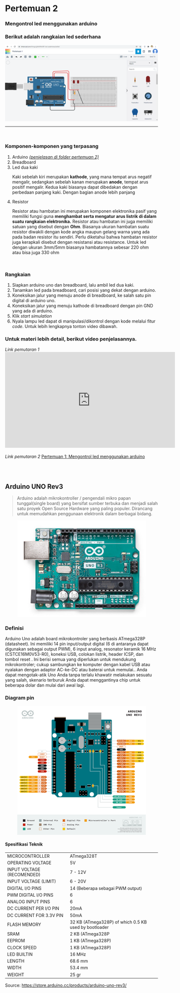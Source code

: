 # Pertemuan 2

### Mengontrol led menggunakan arduino

<h3>Berikut adalah rangkaian led sederhana</h3>

<img src="led-sederhana.png" alt="led-sederhana">
<hr>
<br>
<h3>Komponen-komponen yang terpasang</h3>
<ol>
	<li>Arduino <i><a href="#">(penjelasan di folder pertemuan 2)</a></i></li>
	<li>Breadboard</li>
	<li>Led dua kaki</li>
	<p>Kaki sebelah kiri merupakan <b>kathode</b>, yang mana tempat arus negatif mengalir, sedangkan sebelah kanan merupakan <b>anode</b>, tempat arus positif mengalir. Kedua kaki biasanya dapat dibedakan dengan perbedaan panjang kaki. Dengan bagian anode lebih panjang</p>
	<li>Resistor</li>
	<p>Resistor atau hambatan ini merupakan komponen elektronika pasif yang memiliki fungsi guna
	<b>menghambat serta mengatur arus listrik di dalam suatu rangkaian elektronika.</b> Resistor atau hambatan ini juga
	memiliki satuan yang disebut dengan <b>Ohm</b>. Biasanya ukuran hambatan suatu resistor diwakili dengan kode angka maupun gelang warna
	yang ada pada badan resistor itu sendiri. Perlu diketahui bahwa hambatan resistor juga kerapkali disebut
	dengan resistansi atau resistance. Untuk led dengan ukuran 3mm/5mm biasanya hambatannya sebesar 220 ohm atau
	bisa juga 330 ohm</p>
</ol>
<br>
<h3>Rangkaian</h3>
<ol>
	<li>Siapkan arduino uno dan breadboard, lalu ambil led dua kaki.</li>
	<li>Tanamkan led pada breadboard, cari posisi yang dekat dengan arduino.</li>
	<li>Koneksikan jalur yang menuju anode di breadboard, ke salah satu pin digital di arduino uno.</li>
	<li>Koneksikan jalur yang menuju kathode di breadboard dengan pin GND yang ada di arduino.</li>
	<li>Klik <i>start simulation</i></li>
	<li>Nyala lampu led dapat di manipulasi/dikontrol dengan kode melalui fitur <i>code</i>. Untuk lebih lengkapnya tonton video dibawah.</li>
</ol>
<h3>Untuk materi lebih detail, berikut video penjelasannya.</h3>
<i>Link pemutaran 1</i>
<iframe width="560" height="315" src="https://www.youtube.com/embed/95J__ZFfKoM?start=213" title="YouTube video player" frameborder="0" allow="accelerometer; autoplay; clipboard-write; encrypted-media; gyroscope; picture-in-picture" allowfullscreen></iframe>
<br><br>
<i>Link pemutaran 2</i>
<a href="https://youtu.be/95J__ZFfKoM">Pertemuan 1: Mengontrol led menggunakan arduino</a>

<br><br>


<h2>Arduino UNO Rev3</h2>

<blockquote>Arduino adalah mikrokontroller / pengendali mikro papan tunggal(single board) yang bersifat sumber terbuka dan menjadi salah satu proyek Open Source Hardware yang paling populer. Dirancang untuk memudahkan penggunaan elektronik dalam berbagai bidang.</blockquote>

<figure>
	<img src="arduino.jpg" alt="Arduino-Uno-R3">
</figure>

<h3>Definisi</h3>
<p>Arduino Uno adalah board mikrokontroler yang berbasis ATmega328P (datasheet). Ini memiliki 14 pin input/output digital (6 di antaranya dapat digunakan sebagai output PWM), 6 input analog, resonator keramik 16 MHz (CSTCE16M0V53-R0), koneksi USB, colokan listrik, header ICSP, dan tombol reset . Ini berisi semua yang diperlukan untuk mendukung mikrokontroler; cukup sambungkan ke komputer dengan kabel USB atau nyalakan dengan adaptor AC-ke-DC atau baterai untuk memulai.. Anda dapat mengotak-atik Uno Anda tanpa terlalu khawatir melakukan sesuatu yang salah, skenario terburuk Anda dapat menggantinya chip untuk beberapa dolar dan mulai dari awal lagi.</p>

<h3>Diagram pin</h3>
<figure>
	<img src="Pinout-UNOrev3_latest.png" alt="Diagram Pinout">
</figure>

<h4>Spesifikasi Teknik</h4>
<table>
	<tr>
		<td>MICROCONTROLLER</td>
		<td>ATmega328T</td>
	</tr>
	<tr>
		<td>OPERATING VOLTAGE</td>
		<td>5V</td>
	</tr>
	<tr>
		<td>INPUT VOLTAGE (RECOMENDED)</td>
		<td>7 - 12V</td>
	</tr>
	<tr>
		<td>INPUT VOLTAGE (LIMIT)</td>
		<td>6 - 20V</td>
	</tr>
	<tr>
		<td>DIGITAL I/O PINS</td>
		<td>14 (Beberapa sebagai PWM output)</td>
	</tr>
	<tr>
		<td>PWM DIGITAL I/O PINS</td>
		<td>6</td>
	</tr>
	<tr>
		<td>ANALOG INPUT PINS</td>
		<td>6</td>
	</tr>
	<tr>
		<td>DC CURRENT PER I/O PIN</td>
		<td>20mA</td>
	</tr>
	<tr>
		<td>DC CURRENT FOR 3.3V PIN</td>
		<td>50mA</td>
	</tr>
	<tr>
		<td>FLASH MEMORY</td>
		<td>32 KB (ATmega328P) of which 0.5 KB used by bootloader</td>
	</tr>
	<tr>
		<td>SRAM</td>
		<td>2 KB (ATmega328P</td>
	</tr>
	<tr>
		<td>EEPROM</td>
		<td>1 KB (ATmega328P)</td>
	</tr>
	<tr>
		<td>CLOCK SPEED</td>
		<td>1 KB (ATmega328P)</td>
	</tr>
	<tr>
		<td>LED BUILTIN</td>
		<td>16 MHz</td>
	</tr>
	<tr>
		<td>LENGTH</td>
		<td>68.6 mm</td>
	</tr>
	<tr>
		<td>WIDTH</td>
		<td>53.4 mm</td>
	</tr>
	<tr>
		<td>WEIGHT</td>
		<td>25 gr</td>
	</tr>

</table>


Source: https://store.arduino.cc/products/arduino-uno-rev3/
